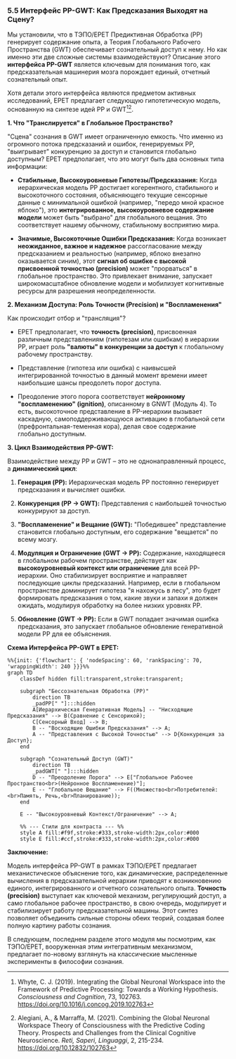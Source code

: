 
### 5.5 Интерфейс PP-GWT: Как Предсказания Выходят на Сцену?

Мы установили, что в ТЭПО/EPET Предиктивная Обработка (PP) генерирует содержание опыта, а Теория Глобального Рабочего Пространства (GWT) обеспечивает сознательный доступ к нему. Но как именно эти две сложные системы взаимодействуют? Описание этого **интерфейса PP-GWT** является ключевым для понимания того, как предсказательная машинерия мозга порождает единый, отчетный сознательный опыт.

Хотя детали этого интерфейса являются предметом активных исследований, EPET предлагает следующую гипотетическую модель, основанную на синтезе идей PP и GWT[^pp_gwt_integration_whyte][^pp_gwt_integration_alegiani].

**1. Что "Транслируется" в Глобальное Пространство?**

"Сцена" сознания в GWT имеет ограниченную емкость. Что именно из огромного потока предсказаний и ошибок, генерируемых PP, "выигрывает" конкуренцию за доступ и становится глобально доступным? EPET предполагает, что это могут быть два основных типа информации:

-   **Стабильные, Высокоуровневые Гипотезы/Предсказания:** Когда иерархическая модель PP достигает когерентного, стабильного и высокоточного состояния, объясняющего текущие сенсорные данные с минимальной ошибкой (например, "передо мной красное яблоко"), это **интегрированное, высокоуровневое содержание модели** может быть "выбрано" для глобального вещания. Это соответствует нашему обычному, стабильному восприятию мира.
    
-   **Значимые, Высокоточные Ошибки Предсказания:** Когда возникает **неожиданное, важное и надежное** рассогласование между предсказанием и реальностью (например, яблоко внезапно оказывается синим), этот **сигнал об ошибке с высокой присвоенной точностью (precision)** может "прорваться" в глобальное пространство. Это привлекает внимание, запускает широкомасштабное обновление модели и мобилизует когнитивные ресурсы для разрешения неопределенности.
    

**2. Механизм Доступа: Роль Точности (Precision) и "Воспламенения"**

Как происходит отбор и "трансляция"?

-   EPET предполагает, что **точность (precision)**, присвоенная различным представлениям (гипотезам или ошибкам) в иерархии PP, играет роль **"валюты" в конкуренции за доступ** к глобальному рабочему пространству.
    
-   Представление (гипотеза или ошибка) с наивысшей интегрированной точностью в данный момент времени имеет наибольшие шансы преодолеть порог доступа.
    
-   Преодоление этого порога соответствует **нейронному "воспламенению" (ignition)**, описанному в GNWT (Модуль 4). То есть, высокоточное представление в PP-иерархии вызывает каскадную, самоподдерживающуюся активацию в глобальной сети (префронтальная-теменная кора), делая свое содержание глобально доступным.
    

**3. Цикл Взаимодействия PP-GWT:**

Взаимодействие между PP и GWT – это не однонаправленный процесс, а **динамический цикл**:

1.  **Генерация (PP):** Иерархическая модель PP постоянно генерирует предсказания и вычисляет ошибки.
    
2.  **Конкуренция (PP -> GWT):** Представления с наибольшей точностью конкурируют за доступ.
    
3.  **"Воспламенение" и Вещание (GWT):** "Победившее" представление становится глобально доступным, его содержание "вещается" по всему мозгу.
    
4.  **Модуляция и Ограничение (GWT -> PP):** Содержание, находящееся в глобальном рабочем пространстве, действует как **высокоуровневый контекст или ограничение** для всей PP-иерархии. Оно стабилизирует восприятие и направляет последующие циклы предсказаний. Например, если в глобальном пространстве доминирует гипотеза "я нахожусь в лесу", это будет формировать предсказания о том, какие звуки и запахи я должен ожидать, модулируя обработку на более низких уровнях PP.
    
5.  **Обновление (GWT -> PP):** Если в GWT попадает значимая ошибка предсказания, это запускает глобальное обновление генеративной модели PP для ее объяснения.
    

**Схема Интерфейса PP-GWT в EPET:**

```mermaid
%%{init: {'flowchart': { 'nodeSpacing': 60, 'rankSpacing': 70, 'wrappingWidth': 240 }}}%%
graph TD
    classDef hidden fill:transparent,stroke:transparent;

    subgraph "Бессознательная Обработка (PP)"
        direction TB
        _padPP[" "]:::hidden
        A[Иерархическая Генеративная Модель] -- "Нисходящие Предсказания" --> B(Сравнение с Сенсорикой);
        C[Сенсорный Вход] --> B;
        B -- "Восходящие Ошибки Предсказания" --> A;
        A -- "Представления с Высокой Точностью" --> D{Конкуренция за Доступ};
    end

    subgraph "Сознательный Доступ (GWT)"
        direction TB
        _padGWT[" "]:::hidden
        D -- "Преодоление Порога" --> E["Глобальное Рабочее Пространство<br>(Нейронное Воспламенение)"];
        E -- "Глобальное Вещание" --> F((Множество<br>Потребителей:<br>Память, Речь,<br>Планирование));
    end

    E -- "Высокоуровневый Контекст/Ограничение" --> A;

    %% --- Стили для контраста --- %%
    style A fill:#f9f,stroke:#333,stroke-width:2px,color:#000
    style E fill:#ccf,stroke:#333,stroke-width:2px,color:#000
```

**Заключение:**

Модель интерфейса PP-GWT в рамках ТЭПО/EPET предлагает механистическое объяснение того, как динамические, распределенные вычисления в предсказательной иерархии приводят к возникновению единого, интегрированного и отчетного сознательного опыта. **Точность (precision)** выступает как ключевой механизм, регулирующий доступ, а само глобальное рабочее пространство, в свою очередь, модулирует и стабилизирует работу предсказательной машины. Этот синтез позволяет объединить сильные стороны обеих теорий, создавая более полную картину работы сознания.

В следующем, последнем разделе этого модуля мы посмотрим, как ТЭПО/EPET, вооруженная этим интегративным механизмом, предлагает по-новому взглянуть на классические мысленные эксперименты в философии сознания.


[^pp_gwt_integration_whyte]: Whyte, C. J. (2019). Integrating the Global Neuronal Workspace into the Framework of Predictive Processing: Towards a Working Hypothesis. *Consciousness and Cognition*, 73, 102763. https://doi.org/10.1016/j.concog.2019.102763
[^pp_gwt_integration_alegiani]: Alegiani, A., & Marraffa, M. (2021). Combining the Global Neuronal Workspace Theory of Consciousness with the Predictive Coding Theory. Prospects and Challenges from the Clinical Cognitive Neuroscience. *Reti, Saperi, Linguaggi*, 2, 215-234. https://doi.org/10.12832/102763
